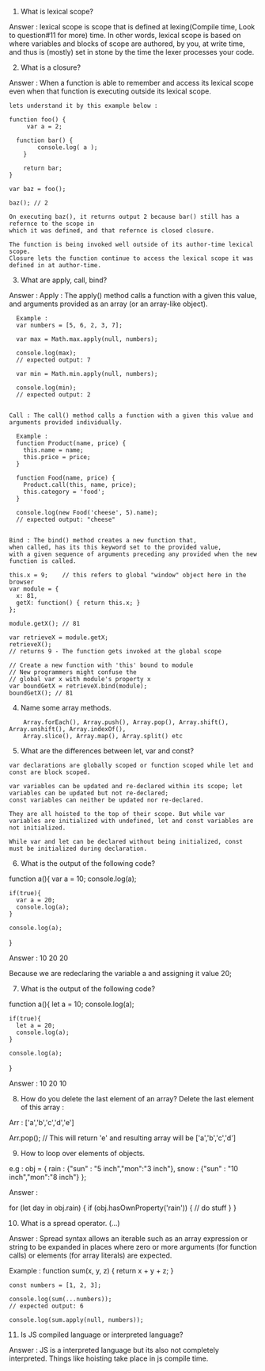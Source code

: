 1. What is lexical scope?

Answer :
    lexical scope is scope that is defined at lexing(Compile time, Look to question#11 for more) time.
    In other words, lexical scope is based on where variables and blocks of scope are authored,
    by you, at write time, and thus is (mostly) set in stone by the time the lexer processes your code.


2. What is a closure?

Answer :
    When a function is able to remember and access its lexical scope even when that function is executing outside its lexical scope.

    lets understand it by this example below :

    function foo() {
	     var a = 2;

      function bar() {
    		console.log( a );
    	}

    	return bar;
    }

    var baz = foo();

    baz(); // 2

    On executing baz(), it returns output 2 because bar() still has a refernce to the scope in
    which it was defined, and that refernce is closed closure.

    The function is being invoked well outside of its author-time lexical scope.
    Closure lets the function continue to access the lexical scope it was defined in at author-time.

3. What are apply, call, bind?

Answer :
    Apply : The apply() method calls a function with a given this value,
    and arguments provided as an array (or an array-like object).

      Example :
      var numbers = [5, 6, 2, 3, 7];

      var max = Math.max.apply(null, numbers);

      console.log(max);
      // expected output: 7

      var min = Math.min.apply(null, numbers);

      console.log(min);
      // expected output: 2


    Call : The call() method calls a function with a given this value and arguments provided individually.

      Example :
      function Product(name, price) {
        this.name = name;
        this.price = price;
      }

      function Food(name, price) {
        Product.call(this, name, price);
        this.category = 'food';
      }

      console.log(new Food('cheese', 5).name);
      // expected output: "cheese"


    Bind : The bind() method creates a new function that,
    when called, has its this keyword set to the provided value,
    with a given sequence of arguments preceding any provided when the new function is called.

    this.x = 9;    // this refers to global "window" object here in the browser
    var module = {
      x: 81,
      getX: function() { return this.x; }
    };

    module.getX(); // 81

    var retrieveX = module.getX;
    retrieveX();
    // returns 9 - The function gets invoked at the global scope

    // Create a new function with 'this' bound to module
    // New programmers might confuse the
    // global var x with module's property x
    var boundGetX = retrieveX.bind(module);
    boundGetX(); // 81


4. Name some array methods.

```
    Array.forEach(), Array.push(), Array.pop(), Array.shift(), Array.unshift(), Array.indexOf(),
    Array.slice(), Array.map(), Array.split() etc
```

5. What are the differences between let, var and const?

```
var declarations are globally scoped or function scoped while let and const are block scoped.

var variables can be updated and re-declared within its scope; let variables can be updated but not re-declared; 
const variables can neither be updated nor re-declared.

They are all hoisted to the top of their scope. But while var variables are initialized with undefined, let and const variables are not initialized.

While var and let can be declared without being initialized, const must be initialized during declaration.
```


6. What is the output of the following code?

  function a(){
    var a = 10;
    console.log(a);

    if(true){
      var a = 20;
      console.log(a);
    }

    console.log(a);
  }

Answer :
10
20
20

Because we are redeclaring the variable a and assigning it value 20;

7. What is the output of the following code?

  function a(){
    let a = 10;
    console.log(a);

    if(true){
      let a = 20;
      console.log(a);
    }

    console.log(a);
  }

Answer :
10
20
10

8. How do you delete the last element of an array? Delete the last element of this array :

  Arr : ['a','b','c','d','e']

  Arr.pop(); // This will return 'e' and resulting array will be ['a','b','c','d']

9. How to loop over elements of objects.

  e.g :
  obj = {
    rain : {"sun" : "5 inch","mon":"3 inch"},
    snow : {"sun" : "10 inch","mon":"8 inch"}
  };

Answer : 

for (let day in obj.rain) {
    if (obj.hasOwnProperty('rain')) {
        // do stuff
    }
}


10. What is a spread operator. (...)

Answer : Spread syntax allows an iterable such as an array expression or string to be expanded
in places where zero or more arguments (for function calls) or elements (for array literals) are expected.

  Example :
    function sum(x, y, z) {
      return x + y + z;
    }

    const numbers = [1, 2, 3];

    console.log(sum(...numbers));
    // expected output: 6

    console.log(sum.apply(null, numbers));

11. Is JS compiled language or interpreted language?

Answer : JS is a interpreted language but its also not completely interpreted.
Things like hoisting take place in js compile time.
